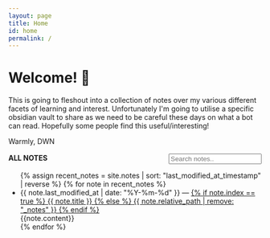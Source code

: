 ```yaml
---
layout: page
title: Home
id: home
permalink: /
---
```


# Welcome! 🌱

This is going to fleshout into a collection of notes over my various different facets of learning and interest. Unfortunately I'm going to utilise a specific obsidian vault to share as we need to be careful these days on what a bot can read. Hopefully some people find this useful/interesting!

Warmly,
DWN

<!-- search bar -->
<div style="display: flex; margin-top: 1rem">
    <strong>ALL NOTES</strong>
    <input class="input is-medium" style="margin-left: auto;" type="text" placeholder="Search notes.." id="search-input" autocomplete="off">
</div>
<ul id="note-list">
  {% assign recent_notes = site.notes | sort: "last_modified_at_timestamp" | reverse %}
  {% for note in recent_notes %}
    <li>
      {{ note.last_modified_at | date: "%Y-%m-%d" }} — <a class="internal-link" href="{{ note.url }}">
      {% if note.index == true %}
      {{ note.title }}
      {% else %}
      {{ note.relative_path | remove: "_notes" }}
      {% endif %}
    </a>
      <div style="display: 'hidden'">{{note.content}}</div>
    </li>
  {% endfor %}
</ul>
<script>
  const searchInput = document.getElementById("search-input");
  const noteList = document.getElementById("note-list");

  var loaded = false;
  var search = [];
  var timer = null;
  
  window.onload = function() {
    for (var i=0 ; i<noteList.children.length ; i++ ) {
      search[i] = String(noteList.children[i].innerText) + String(noteList.children[i].lastElementChild.innerText);
      noteList.children[i].lastElementChild.remove();
    }
    searchInput.addEventListener("input", startInterval);
    loaded = true;
  }

  const startInterval = () => {
    if (!loaded) return;
    stopInterval();
    timer = setInterval(function() {
      doSearch();
    }, 100);
  }

  const stopInterval = () => {
    // To cancel an interval, we pass the timer to clearInterval()
    clearInterval(timer);
  }

  const doSearch = () => {
    var reg = new RegExp(`(^|\\s|,)${searchInput.value}`, 'gi');
    for (var i=0 ; i<noteList.children.length ; i++ ) {
      let li = noteList.children[i];
      if (reg.test(search[i])) {
        li.style["display"] = "list-item";
      } else {
        li.style["display"] = "none";
      }
    }
    clearInterval(timer);
  };
</script>
